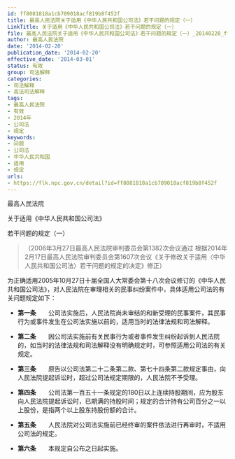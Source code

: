 ```yaml
---
id: ff8081818a1cb709018acf819b8f452f
title: 最高人民法院关于适用《中华人民共和国公司法》若干问题的规定（一）
LinkTitle: 关于适用《中华人民共和国公司法》若干问题的规定（一）
file: 最高人民法院关于适用《中华人民共和国公司法》若干问题的规定（一）_20140220_ff8081818a1cb709018acf819b8f452f.docx
author: 最高人民法院
date: '2014-02-20'
publication_date: '2014-02-20'
effective_date: '2014-03-01'
status: 有效
group: 司法解释
categories:
- 司法解释
- 高法司法解释
tags:
- 最高人民法院
- 有效
- 2014年
- 公司法
- 规定
keywords:
- 问题
- 公司法
- 中华人民共和国
- 适用
- 规定
urls:
- https://flk.npc.gov.cn/detail?id=ff8081818a1cb709018acf819b8f452f
---
```


最高人民法院

关于适用《中华人民共和国公司法》

若干问题的规定（一）

> （2006年3月27日最高人民法院审判委员会第1382次会议通过 根据2014年2月17日最高人民法院审判委员会第1607次会议《关于修改关于适用〈中华人民共和国公司法〉若干问题的规定的决定》修正）

为正确适用2005年10月27日十届全国人大常委会第十八次会议修订的《中华人民共和国公司法》，对人民法院在审理相关的民事纠纷案件中，具体适用公司法的有关问题规定如下：

- **第一条**　　公司法实施后，人民法院尚未审结的和新受理的民事案件，其民事行为或事件发生在公司法实施以前的，适用当时的法律法规和司法解释。

- **第二条**　　因公司法实施前有关民事行为或者事件发生纠纷起诉到人民法院的，如当时的法律法规和司法解释没有明确规定时，可参照适用公司法的有关规定。

- **第三条**　　原告以公司法第二十二条第二款、第七十四条第二款规定事由，向人民法院提起诉讼时，超过公司法规定期限的，人民法院不予受理。

- **第四条**　　公司法第一百五十一条规定的180日以上连续持股期间，应为股东向人民法院提起诉讼时，已期满的持股时间；规定的合计持有公司百分之一以上股份，是指两个以上股东持股份额的合计。

- **第五条**　　人民法院对公司法实施前已经终审的案件依法进行再审时，不适用公司法的规定。

- **第六条**　　本规定自公布之日起实施。
